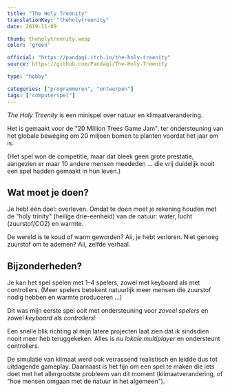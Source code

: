 ```yaml
---
title: "The Holy Treenity"
translationKey: "theholytreenity"
date: 2019-11-09

thumb: theholytreenity.webp
color: 'green'

official: "https://pandaqi.itch.io/the-holy-treenity"
source: https://github.com/Pandaqi/The-Holy-Treenity

type: "hobby"

categories: ["programmeren", "ontwerpen"]
tags: ["computerspel"]
---
```


_The Holy Treenity_ is een minispel over natuur en klimaatverandering.

Het is gemaakt voor de "20 Million Trees Game Jam", ter ondersteuning van het globale beweging om 20 miljoen bomen te planten voordat het jaar om is. 

(Het spel won de competitie, maar dat bleek geen grote prestatie, aangezien er maar 10 andere mensen meededen ... die vrij duidelijk nooit een spel hadden gemaakt in hun leven.)

## Wat moet je doen?
Je hebt één doel: overleven. Omdat te doen moet je rekening houden met de "holy trinity" (heilige drie-eenheid) van de natuur: water, lucht (zuurstof/CO2) en warmte.

De wereld is te koud of warm geworden? Aii, je hebt verloren. Niet genoeg zuurstof om te ademen? Aii, zelfde verhaal.

## Bijzonderheden?
Je kan het spel spelen met 1&ndash;4 spelers, zowel met keyboard als met controllers. (Meer spelers betekent natuurlijk meer mensen die zuurstof nodig hebben en warmte produceren ...)

Dit was mijn eerste spel ooit met ondersteuning voor _zoveel spelers_ en zowel _keyboard_ als _controllers_!

Een snelle blik richting al mijn latere projecten laat zien dat ik sindsdien nooit meer heb teruggekeken. Alles is nu _lokale multiplayer_ en ondersteunt controllers.

De simulatie van klimaat werd ook verrassend realistisch en leidde dus tot uitdagende gameplay. Daarnaast is het fijn om een spel te maken die iets doet met het allergrootste probleem van dit moment (klimaatverandering, of "hoe mensen omgaan met de natuur in het algemeen").